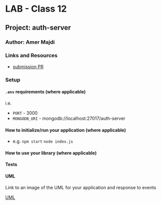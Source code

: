 # LAB - Class 12

## Project: auth-server

### Author: Amer Majdi

### Links and Resources

- [submission PR](https://github.com/Amer-401-advanced-javascript/auth-server/pull/3)
<!-- - [ci/cd](http://xyz.com) (GitHub Actions) -->
<!-- - [back-end server url](http://xyz.com) (when applicable)
- [front-end application](http://xyz.com) (when applicable) -->

### Setup

#### `.env` requirements (where applicable)

i.e.

- `PORT` - 3000
- `MONGODB_URI` - mongodb://localhost:27017/auth-server

#### How to initialize/run your application (where applicable)

- e.g. `npm start`
       `node index.js`

#### How to use your library (where applicable)

#### Tests

<!-- - How do you run tests?
- Any tests of note?
- Describe any tests that you did not complete, skipped, etc -->

#### UML

Link to an image of the UML for your application and response to events

[UML](https://drive.google.com/file/d/1QC8x-1PTbwFGpCxOtTpZxYZsjHCCZs4r/view?usp=sharing)
